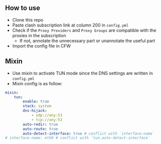 ## How to use
* Clone this repo
* Paste clash subscription link at column 200 in `config.yml`
* Check if the `Proxy Providers` and `Proxy Groups` are compatible with the proxies in the subscription
  * If not, annotate the unnecessary part or unannotate the useful part
* Import the config file in CFW

## Mixin
* Use mixin to activate TUN mode since the DNS settings are written in `config.yml`
* Mixin config is as follow: 
```yml
mixin:
    tun:
        enable: true
        stack: system
        dns-hijack:
            - udp://any:53
            - tcp://any:53
        auto-redir: true
        auto-route: true
        auto-detect-interface: true # conflict with `interface-name`
# interface-name: eth0 # conflict with `tun.auto-detect-interface`
```
